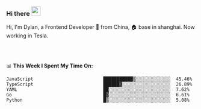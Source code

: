 ### Hi there <img src="https://media.giphy.com/media/hvRJCLFzcasrR4ia7z/giphy.gif" width="25px">

<!-- ![visitors](https://visitor-badge.glitch.me/badge?page_id=dislfyer.dislfyer) -->

Hi, I'm Dylan, a Frontend Developer 🚀 from China, 🏠 base in shanghai. Now working in Tesla.

<br/>
<br/>

📊 **This Week I Spent My Time On:**


<!--START_SECTION:waka-->

```text
JavaScript                          ███████████▒░░░░░░░░░░░░░  45.46%
TypeScript                          ██████▓░░░░░░░░░░░░░░░░░░  26.89%
YAML                                ██░░░░░░░░░░░░░░░░░░░░░░░  7.62%
Go                                  █▓░░░░░░░░░░░░░░░░░░░░░░░  6.61%
Python                              █▒░░░░░░░░░░░░░░░░░░░░░░░  5.08%
```

<!--END_SECTION:waka-->

<!--
**About Me:**
 -->
